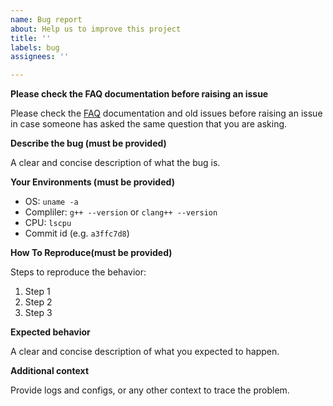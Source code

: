 ```yaml
---
name: Bug report
about: Help us to improve this project
title: ''
labels: bug
assignees: ''

---
```


**Please check the FAQ documentation before raising an issue**

Please check the [FAQ](https://github.com/vesoft-inc/nebula/blob/master/docs/manual-EN/1.overview/2.quick-start/2.FAQ.md) documentation and old issues before raising an issue in case someone has asked the same question that you are asking.

**Describe the bug (__must be provided__)**

A clear and concise description of what the bug is.

**Your Environments (__must be provided__)**

* OS: `uname -a`
* Compliler: `g++ --version` or `clang++ --version`
* CPU: `lscpu`
* Commit id (e.g. `a3ffc7d8`)

**How To Reproduce(__must be provided__)**

Steps to reproduce the behavior:

1. Step 1
2. Step 2
3. Step 3

**Expected behavior**

A clear and concise description of what you expected to happen.

**Additional context**

Provide logs and configs, or any other context to trace the problem.
